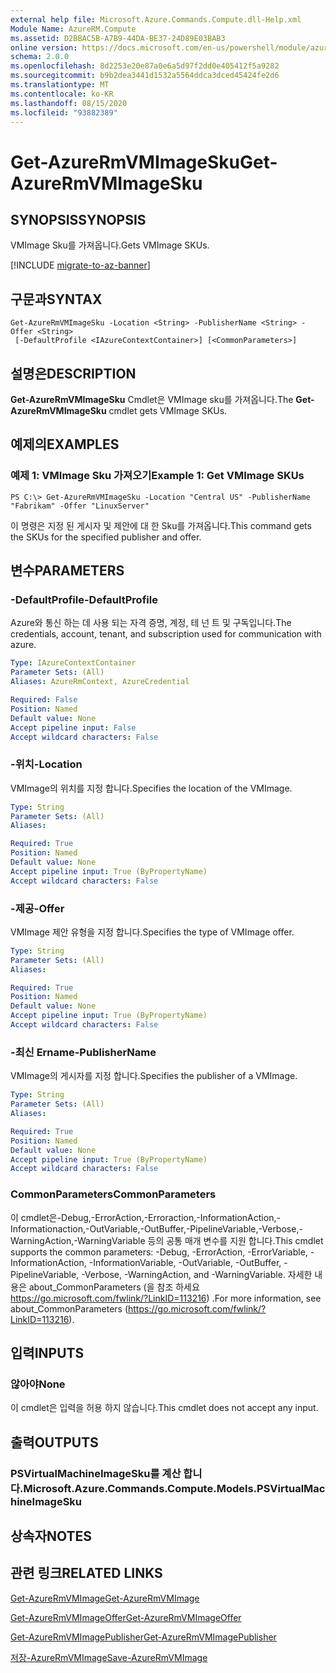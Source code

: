 ```yaml
---
external help file: Microsoft.Azure.Commands.Compute.dll-Help.xml
Module Name: AzureRM.Compute
ms.assetid: D2BBAC5B-A7B9-44DA-BE37-24D89E03BAB3
online version: https://docs.microsoft.com/en-us/powershell/module/azurerm.compute/get-azurermvmimagesku
schema: 2.0.0
ms.openlocfilehash: 8d2253e20e87a0e6a5d97f2dd0e405412f5a9282
ms.sourcegitcommit: b9b2dea3441d1532a5564ddca3dced45424fe2d6
ms.translationtype: MT
ms.contentlocale: ko-KR
ms.lasthandoff: 08/15/2020
ms.locfileid: "93882389"
---
```

# <span data-ttu-id="d510e-101">Get-AzureRmVMImageSku</span><span class="sxs-lookup"><span data-stu-id="d510e-101">Get-AzureRmVMImageSku</span></span>

## <span data-ttu-id="d510e-102">SYNOPSIS</span><span class="sxs-lookup"><span data-stu-id="d510e-102">SYNOPSIS</span></span>
<span data-ttu-id="d510e-103">VMImage Sku를 가져옵니다.</span><span class="sxs-lookup"><span data-stu-id="d510e-103">Gets VMImage SKUs.</span></span>

[!INCLUDE [migrate-to-az-banner](../../includes/migrate-to-az-banner.md)]

## <span data-ttu-id="d510e-104">구문과</span><span class="sxs-lookup"><span data-stu-id="d510e-104">SYNTAX</span></span>

```
Get-AzureRmVMImageSku -Location <String> -PublisherName <String> -Offer <String>
 [-DefaultProfile <IAzureContextContainer>] [<CommonParameters>]
```

## <span data-ttu-id="d510e-105">설명은</span><span class="sxs-lookup"><span data-stu-id="d510e-105">DESCRIPTION</span></span>
<span data-ttu-id="d510e-106">**Get-AzureRmVMImageSku** Cmdlet은 VMImage sku를 가져옵니다.</span><span class="sxs-lookup"><span data-stu-id="d510e-106">The **Get-AzureRmVMImageSku** cmdlet gets VMImage SKUs.</span></span>

## <span data-ttu-id="d510e-107">예제의</span><span class="sxs-lookup"><span data-stu-id="d510e-107">EXAMPLES</span></span>

### <span data-ttu-id="d510e-108">예제 1: VMImage Sku 가져오기</span><span class="sxs-lookup"><span data-stu-id="d510e-108">Example 1: Get VMImage SKUs</span></span>
```
PS C:\> Get-AzureRmVMImageSku -Location "Central US" -PublisherName "Fabrikam" -Offer "LinuxServer"
```

<span data-ttu-id="d510e-109">이 명령은 지정 된 게시자 및 제안에 대 한 Sku를 가져옵니다.</span><span class="sxs-lookup"><span data-stu-id="d510e-109">This command gets the SKUs for the specified publisher and offer.</span></span>

## <span data-ttu-id="d510e-110">변수</span><span class="sxs-lookup"><span data-stu-id="d510e-110">PARAMETERS</span></span>

### <span data-ttu-id="d510e-111">-DefaultProfile</span><span class="sxs-lookup"><span data-stu-id="d510e-111">-DefaultProfile</span></span>
<span data-ttu-id="d510e-112">Azure와 통신 하는 데 사용 되는 자격 증명, 계정, 테 넌 트 및 구독입니다.</span><span class="sxs-lookup"><span data-stu-id="d510e-112">The credentials, account, tenant, and subscription used for communication with azure.</span></span>

```yaml
Type: IAzureContextContainer
Parameter Sets: (All)
Aliases: AzureRmContext, AzureCredential

Required: False
Position: Named
Default value: None
Accept pipeline input: False
Accept wildcard characters: False
```

### <span data-ttu-id="d510e-113">-위치</span><span class="sxs-lookup"><span data-stu-id="d510e-113">-Location</span></span>
<span data-ttu-id="d510e-114">VMImage의 위치를 지정 합니다.</span><span class="sxs-lookup"><span data-stu-id="d510e-114">Specifies the location of the VMImage.</span></span>

```yaml
Type: String
Parameter Sets: (All)
Aliases: 

Required: True
Position: Named
Default value: None
Accept pipeline input: True (ByPropertyName)
Accept wildcard characters: False
```

### <span data-ttu-id="d510e-115">-제공</span><span class="sxs-lookup"><span data-stu-id="d510e-115">-Offer</span></span>
<span data-ttu-id="d510e-116">VMImage 제안 유형을 지정 합니다.</span><span class="sxs-lookup"><span data-stu-id="d510e-116">Specifies the type of VMImage offer.</span></span>

```yaml
Type: String
Parameter Sets: (All)
Aliases: 

Required: True
Position: Named
Default value: None
Accept pipeline input: True (ByPropertyName)
Accept wildcard characters: False
```

### <span data-ttu-id="d510e-117">-최신 Ername</span><span class="sxs-lookup"><span data-stu-id="d510e-117">-PublisherName</span></span>
<span data-ttu-id="d510e-118">VMImage의 게시자를 지정 합니다.</span><span class="sxs-lookup"><span data-stu-id="d510e-118">Specifies the publisher of a VMImage.</span></span>

```yaml
Type: String
Parameter Sets: (All)
Aliases: 

Required: True
Position: Named
Default value: None
Accept pipeline input: True (ByPropertyName)
Accept wildcard characters: False
```

### <span data-ttu-id="d510e-119">CommonParameters</span><span class="sxs-lookup"><span data-stu-id="d510e-119">CommonParameters</span></span>
<span data-ttu-id="d510e-120">이 cmdlet은-Debug,-ErrorAction,-Erroraction,-InformationAction,-Informationaction,-OutVariable,-OutBuffer,-PipelineVariable,-Verbose,-WarningAction,-WarningVariable 등의 공통 매개 변수를 지원 합니다.</span><span class="sxs-lookup"><span data-stu-id="d510e-120">This cmdlet supports the common parameters: -Debug, -ErrorAction, -ErrorVariable, -InformationAction, -InformationVariable, -OutVariable, -OutBuffer, -PipelineVariable, -Verbose, -WarningAction, and -WarningVariable.</span></span> <span data-ttu-id="d510e-121">자세한 내용은 about_CommonParameters (을 참조 하세요 https://go.microsoft.com/fwlink/?LinkID=113216) .</span><span class="sxs-lookup"><span data-stu-id="d510e-121">For more information, see about_CommonParameters (https://go.microsoft.com/fwlink/?LinkID=113216).</span></span>

## <span data-ttu-id="d510e-122">입력</span><span class="sxs-lookup"><span data-stu-id="d510e-122">INPUTS</span></span>

### <span data-ttu-id="d510e-123">않아야</span><span class="sxs-lookup"><span data-stu-id="d510e-123">None</span></span>
<span data-ttu-id="d510e-124">이 cmdlet은 입력을 허용 하지 않습니다.</span><span class="sxs-lookup"><span data-stu-id="d510e-124">This cmdlet does not accept any input.</span></span>

## <span data-ttu-id="d510e-125">출력</span><span class="sxs-lookup"><span data-stu-id="d510e-125">OUTPUTS</span></span>

### <span data-ttu-id="d510e-126">PSVirtualMachineImageSku를 계산 합니다.</span><span class="sxs-lookup"><span data-stu-id="d510e-126">Microsoft.Azure.Commands.Compute.Models.PSVirtualMachineImageSku</span></span>

## <span data-ttu-id="d510e-127">상속자</span><span class="sxs-lookup"><span data-stu-id="d510e-127">NOTES</span></span>

## <span data-ttu-id="d510e-128">관련 링크</span><span class="sxs-lookup"><span data-stu-id="d510e-128">RELATED LINKS</span></span>

[<span data-ttu-id="d510e-129">Get-AzureRmVMImage</span><span class="sxs-lookup"><span data-stu-id="d510e-129">Get-AzureRmVMImage</span></span>](./Get-AzureRmVMImage.md)

[<span data-ttu-id="d510e-130">Get-AzureRmVMImageOffer</span><span class="sxs-lookup"><span data-stu-id="d510e-130">Get-AzureRmVMImageOffer</span></span>](./Get-AzureRmVMImageOffer.md)

[<span data-ttu-id="d510e-131">Get-AzureRmVMImagePublisher</span><span class="sxs-lookup"><span data-stu-id="d510e-131">Get-AzureRmVMImagePublisher</span></span>](./Get-AzureRmVMImagePublisher.md)

[<span data-ttu-id="d510e-132">저장-AzureRmVMImage</span><span class="sxs-lookup"><span data-stu-id="d510e-132">Save-AzureRmVMImage</span></span>](./Save-AzureRmVMImage.md)


